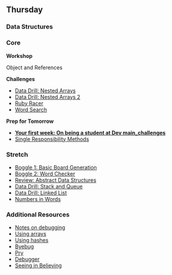 ## Thursday
### Data Structures

### Core

**Workshop**

Object and References

**Challenges**

- [Data Drill: Nested Arrays](../../exercises/data-drill-nested-arrays-challenge)
- [Data Drill: Nested Arrays 2](../../exercises/nested-arrays-2-ruby-for-conversion-and-seeding-challenge)
- [Ruby Racer](../../exercises/ruby-racer-1-outrageous-fortune-challenge)
- [Word Search](../../exercises/ruby-word-search-challenge)

**Prep for Tomorrow**

- **[Your first week: On being a student at Dev main_challenges](../readings/being-at-dev-main_challenges.md)**
- [Single Responsibility Methods](../readings/single-responsibility-methods/README.md)

### Stretch

- [Boggle 1: Basic Board Generation](../../exercises/boggle-1-basic-board-generation-challenge)
- [Boggle 2: Word Checker](../../exercises/boggle-2-word-checker-challenge)
- [Review: Abstract Data Structures](../../exercises/review-abstract-data-structures-challenge)
- [Data Drill: Stack and Queue](../../exercises/data-drill-stack-and-queue-challenge)
- [Data Drill: Linked List](../../exercises/data-drill-linked-list-challenge)
- [Numbers in Words](../../exercises/numbers-in-words-challenge)

### Additional Resources

- [Notes on debugging](../resources/debugging.md)
- [Using arrays](http://blog.teamtreehouse.com/ruby-arrays)
- [Using hashes](http://teamtreehouse.com/library/ruby-foundations#hashes)
- [Byebug](https://rubygems.org/gems/byebug)
- [Pry](http://pryrepl.org/)
- [Debugger](http://www.tutorialspoint.com/ruby/ruby_debugger.htm)
- [Seeing in Believing](https://github.com/JoshCheek/sublime-text-2-seeing-is-believing)
